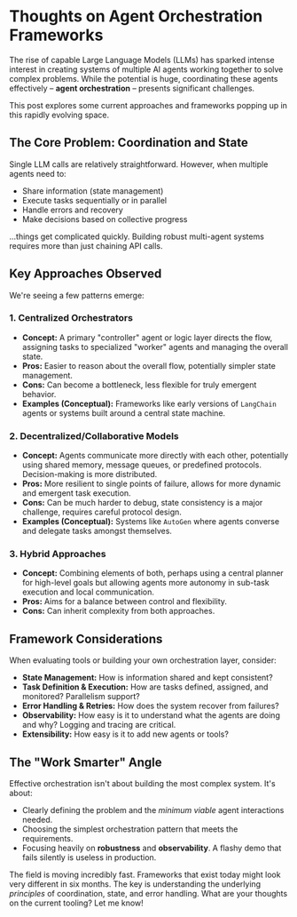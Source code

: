 # Thoughts on Agent Orchestration Frameworks

The rise of capable Large Language Models (LLMs) has sparked intense interest in creating systems of multiple AI agents working together to solve complex problems. While the potential is huge, coordinating these agents effectively – **agent orchestration** – presents significant challenges.

This post explores some current approaches and frameworks popping up in this rapidly evolving space.

## The Core Problem: Coordination and State

Single LLM calls are relatively straightforward. However, when multiple agents need to:

*   Share information (state management)
*   Execute tasks sequentially or in parallel
*   Handle errors and recovery
*   Make decisions based on collective progress

...things get complicated quickly. Building robust multi-agent systems requires more than just chaining API calls.

## Key Approaches Observed

We're seeing a few patterns emerge:

### 1. Centralized Orchestrators

*   **Concept:** A primary "controller" agent or logic layer directs the flow, assigning tasks to specialized "worker" agents and managing the overall state.
*   **Pros:** Easier to reason about the overall flow, potentially simpler state management.
*   **Cons:** Can become a bottleneck, less flexible for truly emergent behavior.
*   **Examples (Conceptual):** Frameworks like early versions of `LangChain` agents or systems built around a central state machine.

### 2. Decentralized/Collaborative Models

*   **Concept:** Agents communicate more directly with each other, potentially using shared memory, message queues, or predefined protocols. Decision-making is more distributed.
*   **Pros:** More resilient to single points of failure, allows for more dynamic and emergent task execution.
*   **Cons:** Can be much harder to debug, state consistency is a major challenge, requires careful protocol design.
*   **Examples (Conceptual):** Systems like `AutoGen` where agents converse and delegate tasks amongst themselves.

### 3. Hybrid Approaches

*   **Concept:** Combining elements of both, perhaps using a central planner for high-level goals but allowing agents more autonomy in sub-task execution and local communication.
*   **Pros:** Aims for a balance between control and flexibility.
*   **Cons:** Can inherit complexity from both approaches.

## Framework Considerations

When evaluating tools or building your own orchestration layer, consider:

*   **State Management:** How is information shared and kept consistent?
*   **Task Definition & Execution:** How are tasks defined, assigned, and monitored? Parallelism support?
*   **Error Handling & Retries:** How does the system recover from failures?
*   **Observability:** How easy is it to understand what the agents are doing and why? Logging and tracing are critical.
*   **Extensibility:** How easy is it to add new agents or tools?

## The "Work Smarter" Angle

Effective orchestration isn't about building the most complex system. It's about:

*   Clearly defining the problem and the *minimum viable* agent interactions needed.
*   Choosing the simplest orchestration pattern that meets the requirements.
*   Focusing heavily on **robustness** and **observability**. A flashy demo that fails silently is useless in production.

The field is moving incredibly fast. Frameworks that exist today might look very different in six months. The key is understanding the underlying *principles* of coordination, state, and error handling. What are your thoughts on the current tooling? Let me know!